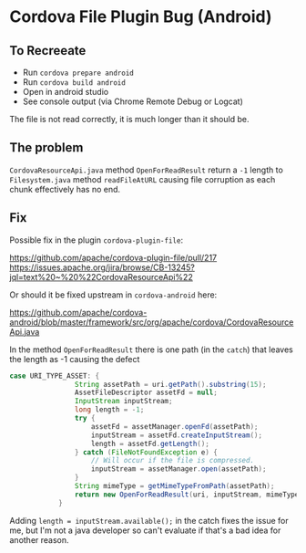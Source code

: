 # Cordova File Plugin Bug (Android)

## To Recreeate

- Run `cordova prepare android`
- Run `cordova build android`
- Open in android studio
- See console output (via Chrome Remote Debug or Logcat)

The file is not read correctly, it is much longer than it should be.

## The problem

`CordovaResourceApi.java` method `OpenForReadResult` return a `-1` length to `Filesystem.java` method `readFileAtURL` causing file corruption as each chunk effectively has no end.

## Fix

Possible fix in the plugin `cordova-plugin-file`:

https://github.com/apache/cordova-plugin-file/pull/217
https://issues.apache.org/jira/browse/CB-13245?jql=text%20~%20%22CordovaResourceApi%22

Or should it be fixed upstream in `cordova-android` here:

https://github.com/apache/cordova-android/blob/master/framework/src/org/apache/cordova/CordovaResourceApi.java

In the method `OpenForReadResult` there is one path (in the `catch`) that leaves the length as -1 causing the defect

```java
case URI_TYPE_ASSET: {
                String assetPath = uri.getPath().substring(15);
                AssetFileDescriptor assetFd = null;
                InputStream inputStream;
                long length = -1;
                try {
                    assetFd = assetManager.openFd(assetPath);
                    inputStream = assetFd.createInputStream();
                    length = assetFd.getLength();
                } catch (FileNotFoundException e) {
                    // Will occur if the file is compressed.
                    inputStream = assetManager.open(assetPath);
                }
                String mimeType = getMimeTypeFromPath(assetPath);
                return new OpenForReadResult(uri, inputStream, mimeType, length, assetFd);
            }
```

Adding `length = inputStream.available();` in the catch fixes the issue for me, but I'm not a java developer so can't evaluate if that's a bad idea for another reason.